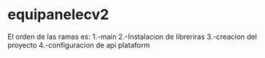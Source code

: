 # equipanelecv2

El orden de las ramas es:
1.-main
2.-Instalacion de libreriras
3.-creacion del proyecto
4.-configuracion de api plataform

